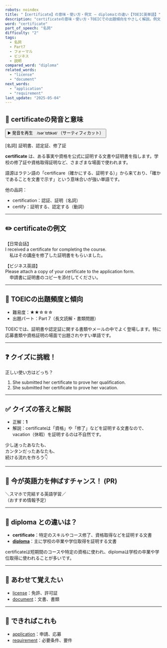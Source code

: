 ```yaml
---
robots: noindex
title: "【certificate】の意味・使い方・例文 ― diplomaとの違い【TOEIC英単語】"
description: "certificateの意味・使い方・TOEICでの出題傾向をやさしく解説。例文・クイズ付きでdiplomaとの違いもわかりやすく学べます。"
word: "certificate"
part_of_speech: "名詞"
difficulty: "2"
tags:
  - 名詞
  - Part7
  - フォーマル
  - ビジネス
  - 説明
compared_word: "diploma"
related_words:
  - "license"
  - "document"
next_words:
  - "application"
  - "requirement"
last_update: "2025-05-04"
---
```


## 🔰 certificateの発音と意味

<button class="play-audio" onclick="playTTS('certificate')">
  <span class="play-audio-main">
    ▶️ 発音を再生　/sərˈtɪfɪkət/
  </span>
  <span class="play-audio-sub">
    （サーティフィカット）
  </span>
</button>

[名詞] 証明書、認定証、修了証

**certificate** は、ある事実や資格を公式に証明する文書や証明書を指します。学校の修了証や資格取得証明など、さまざまな場面で使われます。

語源はラテン語の「certificare（確かにする、証明する）」から来ており、「確かであることを文書で示す」という意味合いが強い単語です。

他の品詞：  
- certification：認証、証明（名詞）
- certify：証明する、認定する（動詞）

---

## ✏️ certificateの例文

【日常会話】  
I received a certificate for completing the course.  
　私はその講座を修了した証明書をもらいました。

【ビジネス英語】  
Please attach a copy of your certificate to the application form.  
　申請書に証明書のコピーを添付してください。

---

## 🎯 TOEICの出題頻度と傾向

- 難易度：★★☆☆☆
- 出題パート：Part 7（長文読解・書類問題）

TOEICでは、証明書や認定証に関する書類やメールの中でよく登場します。特に応募書類や資格証明の場面で出題されやすい単語です。

---

## ❓ クイズに挑戦！

正しい使い方はどっち？

1. She submitted her certificate to prove her qualification.  
2. She submitted her certificate to prove her vacation.

---

## ✅ クイズの答えと解説

- 正解：**1**
- 解説：certificateは「資格」や「修了」などを証明する文書なので、vacation（休暇）を証明するのは不自然です。

少し迷ったあなたも、  
カンタンだったあなたも、  
続ける流れを作ろう👇️

---

## 🚀 今が英語力を伸ばすチャンス！ (PR)

<div class="info-center">
＼スマホで完結する英語学習／<br>  
（おすすめ情報予定）
</div>

---

## 🤔  diploma との違いは？

- **certificate**：特定のスキルやコース修了、資格取得などを証明する文書
- **[diploma](/diploma)**：主に学校の卒業や学位取得を証明する文書

certificateは短期間のコースや特定の資格に使われ、diplomaは学校の卒業や学位取得に使われることが多いです。

---

## 🧩 あわせて覚えたい

- [license](/license)：免許、許可証
- [document](/document)：文書、書類

---

## 📖 できればこれも

- [application](/application)：申請、応募
- [requirement](/requirement)：必要条件、要件

<!-- cvid: aid26_bid47 -->
